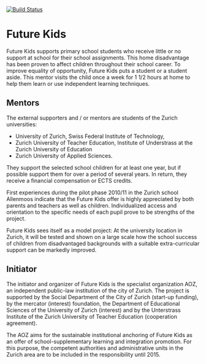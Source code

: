 [![Build Status](https://travis-ci.com/panterch/future_kids.svg?branch=master)](https://travis-ci.com/github/panterch/future_kids)

# Future Kids

Future Kids supports primary school students who receive little or no support at school for their school assignments. This home disadvantage has been proven to affect children throughout their school career. To improve equality of opportunity, Future Kids puts a student or a student aside. 
This mentor visits the child once a week for 1 1/2 hours at home to help them learn or use independent learning techniques.

## Mentors
The external supporters and / or mentors are students of the Zurich universities:
* University of Zurich, Swiss Federal Institute of Technology,
* Zurich University of Teacher Education, Institute of Understrass at the Zurich University of Education
* Zurich University of Applied Sciences.

They support the selected school children for at least one year, but if possible support them for over a period of several years. In return, they receive a financial compensation or ECTS credits.

First experiences during the pilot phase 2010/11 in the Zurich school Allenmoos indicate that the Future Kids offer is highly appreciated by both parents and teachers as well as children. Individualized access and orientation to the specific needs of each pupil prove to be strengths of the project.

Future Kids sees itself as a model project: At the university location in Zurich, it will be tested and shown on a large scale how the school success of children from disadvantaged backgrounds with a suitable extra-curricular support can be markedly improved.

## Initiator
The initiator and organizer of Future Kids is the specialist organization AOZ, an independent public-law institution of the city of Zurich. The project is supported by the Social Department of the City of Zurich (start-up funding), by the mercator (interest) foundation, the Department of Educational Sciences of the University of Zurich (interest) and by the Unterstrass Institute of the Zurich University of Teacher Education (cooperation agreement).

The AOZ aims for the sustainable institutional anchoring of Future Kids as an offer of school-supplementary learning and integration promotion. For this purpose, the competent authorities and administrative units in the Zurich area are to be included in the responsibility until 2015.
